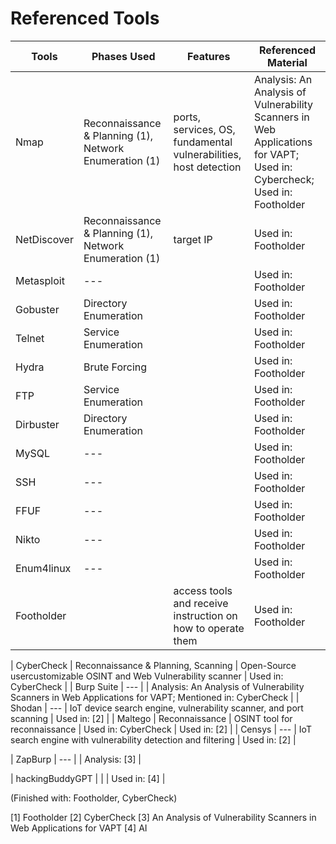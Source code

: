 # Referenced Tools

| Tools				| Phases Used 			| Features 	| Referenced Material |
|----------|----|----|----|
| Nmap 				| Reconnaissance & Planning (1), Network Enumeration (1) 			| ports, services, OS, fundamental vulnerabilities, host detection 		| Analysis: An Analysis of Vulnerability Scanners in Web Applications for VAPT; Used in: Cybercheck; Used in: Footholder|
| NetDiscover 		| Reconnaissance & Planning (1), Network Enumeration (1) 	| target IP		| Used in: Footholder |
| Metasploit 		| ---					| 			| Used in: Footholder	|
| Gobuster			| Directory Enumeration	| 			| Used in: Footholder	| 
| Telnet			| Service Enumeration	| 			| Used in: Footholder	| 
| Hydra				| Brute Forcing 		| 			| Used in: Footholder	| 
| FTP				| Service Enumeration	| 			| Used in: Footholder	| 
| Dirbuster			| Directory Enumeration	| 			| Used in: Footholder	| 
| MySQL				| ---			| 						| Used in: Footholder	| 
| SSH				| ---			| 						| Used in: Footholder	| 
| FFUF				| ---			| 						| Used in: Footholder	| 
| Nikto				| ---			| 						| Used in: Footholder	| 
| Enum4linux		| ---			| 						| Used in: Footholder	| 
| Footholder		| 				| access tools and receive instruction on how to operate them 	| Used in: Footholder	| 

| CyberCheck		| Reconnaissance & Planning, Scanning | Open-Source usercustomizable OSINT and Web Vulnerability scanner 	| Used in: CyberCheck	| 
| Burp Suite		| ---						| 																		| Analysis: An Analysis of Vulnerability Scanners in Web Applications for VAPT; Mentioned in: CyberCheck	| 
| Shodan			| ---						| IoT device search engine, vulnerability scanner, and port scanning	| Used in: [2]	| 
| Maltego			| Reconnaissance 			| OSINT tool for reconnaissance | Used in: CyberCheck					| Used in: [2]	|
| Censys			| ---						| IoT search engine with vulnerability detection and filtering 			| Used in: [2]	| 

| ZapBurp				| ---			| 						| Analysis: [3] 	| 


| hackingBuddyGPT	| 				| 			| Used in: [4]			| 

(Finished with: Footholder, CyberCheck)

[1] Footholder
[2] CyberCheck
[3] An Analysis of Vulnerability Scanners in Web Applications for VAPT
[4] AI